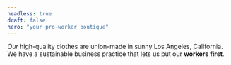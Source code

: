 ```yaml
---
headless: true
draft: false
hero: "your pro-worker boutique"
---
```


*Our* high-quality clothes are union-made in sunny Los Angeles, California. We have a sustainable business practice that lets us put our **workers first**.